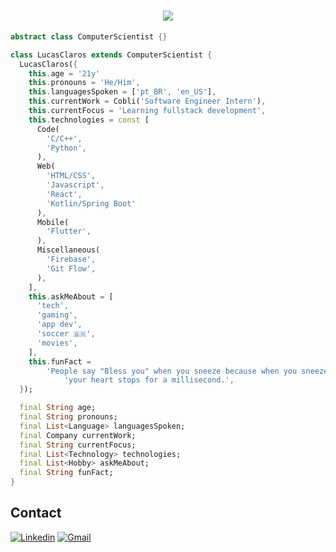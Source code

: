 <h1 align="center">
  <a href="https://git.io/typing-svg">
    <img src="https://readme-typing-svg.herokuapp.com/?lines=Hello,+There!+👋;This+is+Osman+DURDAĞ....;Nice+to+meet+you!&center=true&size=30](https://readme-typing-svg.herokuapp.com/?font=Raleway&weigth=600&height=200&duration=2000&pause=450&width=1000&color=0BF700&background=000000&multiline=true&lines=Hello,+There!+👋;This+is+Lucas+Claros+🤙;Nice+to+meet+you!+:)&center=true&vCenter=true&size=45)">
  </a>
</h1>

```dart
abstract class ComputerScientist {}

class LucasClaros extends ComputerScientist {
  LucasClaros({
    this.age = '21y'
    this.pronouns = 'He/Him',
    this.languagesSpoken = ['pt_BR', 'en_US'],
    this.currentWork = Cobli('Software Engineer Intern'),
    this.currentFocus = 'Learning fullstack development',
    this.technologies = const [
      Code(
        'C/C++',
        'Python',
      ),
      Web(
        'HTML/CSS',
        'Javascript',
        'React',
        'Kotlin/Spring Boot'
      ),
      Mobile(
        'Flutter',
      ),
      Miscellaneous(
        'Firebase',
        'Git Flow',
      ),
    ],
    this.askMeAbout = [
      'tech',
      'gaming',
      'app dev',
      'soccer 🇧🇷',
      'movies',
    ],
    this.funFact =
        'People say "Bless you" when you sneeze because when you sneeze,'
            'your heart stops for a millisecond.',
  });

  final String age;
  final String pronouns;
  final List<Language> languagesSpoken;
  final Company currentWork;
  final String currentFocus;
  final List<Technology> technologies;
  final List<Hobby> askMeAbout;
  final String funFact;
}
```

## Contact
[![Linkedin](https://img.shields.io/badge/LinkedIn-0077B5?style=for-the-badge&logo=linkedin&logoColor=white)](https://www.linkedin.com/in/lucas-claros-875945198/)
[![Gmail](https://img.shields.io/badge/lucas.claros11@gmail.com-D14836?style=for-the-badge&logo=gmail&logoColor=white)](mailto:lucas.claros11@gmail.com)
